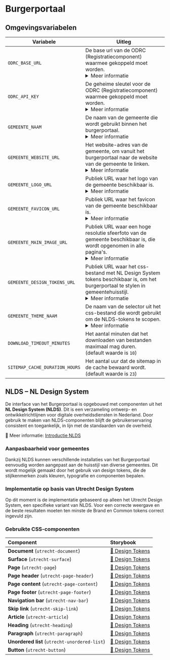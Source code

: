 # Burgerportaal

## Omgevingsvariabelen

| Variabele                      | Uitleg                                                                                                                                                                                                                                                           |
| ------------------------------ | ---------------------------------------------------------------------------------------------------------------------------------------------------------------------------------------------------------------------------------------------------------------- |
| `ODRC_BASE_URL`                | De base url van de ODRC (Registratiecomponent) waarmee gekoppeld moet worden. <details> <summary>Meer informatie </summary>Bijvoorbeeld: `https://odrc.mijn-gemeente.nl` </details>                                                                              |
| `ODRC_API_KEY`                 | De geheime sleutel voor de ODRC (Registratiecomponent) waarmee gekoppeld moet worden. <details> <summary>Meer informatie </summary>Bijvoorbeeld: `VM2B!ccnebNe.M*gxH63*NXc8iTiAGhp`</details>                                                                    |
| `GEMEENTE_NAAM`                | De naam van de gemeente die wordt gebruikt binnen het burgerportaal. <details><summary>Meer informatie</summary> Bijvoorbeeld: Mijn</details>                                                                                                                    |
| `GEMEENTE_WEBSITE_URL`         | Het website-adres van de gemeente, om vanuit het burgerportaal naar de website van de gemeente te linken. <details><summary>Meer informatie</summary> Bijvoorbeeld: `https://www.mijn-gemeente.nl`</details>                                                     |
| `GEMEENTE_LOGO_URL`            | Publiek URL waar het logo van de gemeente beschikbaar is. <details><summary>Meer informatie</summary> Bijvoorbeeld: `https://www.mijn-gemeente.nl/logo.svg`</details>                                                                                            |
| `GEMEENTE_FAVICON_URL`         | Publiek URL waar het favicon van de gemeente beschikbaar is. <details><summary>Meer informatie</summary> Bijvoorbeeld: `https://www.mijn-gemeente.nl/favicon.ico`</details>                                                                                      |
| `GEMEENTE_MAIN_IMAGE_URL`      | Publiek URL waar een hoge resolutie sfeerfoto van de gemeente beschikbaar is, die wordt opgenomen in alle pagina's. <details><summary>Meer informatie</summary> Bijvoorbeeld: `https://www.mijn-gemeente.nl/main_img.jpg` </details>                             |
| `GEMEENTE_DESIGN_TOKENS_URL`   | Publiek URL waar het css-bestand met NL Design System tokens beschikbaar is, om het burgerportaal te stylen in gemeentehuisstijl. <details><summary>Meer informatie </summary>Bijvoorbeeld: `https://unpkg.com/@gemeente/design-tokens/dist/index.css`</details> |
| `GEMEENTE_THEME_NAAM`          | De naam van de selector uit het css-bestand die wordt gebruikt om de NLDS-tokens te scopen. <details><summary>Meer informatie</summary> Bijvoorbeeld: `gemeente-theme` </details>                                                                                |
| `DOWNLOAD_TIMEOUT_MINUTES`     | Het aantal minuten dat het downloaden van bestanden maximaal mag duren. <br/> (default waarde is `10`)                                                                                                                                                           |
| `SITEMAP_CACHE_DURATION_HOURS` | Het aantal uur dat de sitemap in de cache bewaard wordt. <br/> (default waarde is `23`)                                                                                                                                                                          |

## NLDS – NL Design System

De interface van het Burgerportaal is opgebouwd met componenten uit het **NL Design System (NLDS)**. Dit is een verzameling ontwerp- en ontwikkelrichtlijnen voor digitale overheidsdiensten in Nederland. Door gebruik te maken van NLDS-componenten blijft de gebruikerservaring consistent en toegankelijk, in lijn met de standaarden van de overheid.

🔗 Meer informatie: [Introductie NLDS](https://nldesignsystem.nl/handboek/introductie)

### Aanpasbaarheid voor gemeentes

Dankzij NLDS kunnen verschillende installaties van het Burgerportaal eenvoudig worden aangepast aan de huisstijl van diverse gemeentes. Dit wordt mogelijk gemaakt door het gebruik van design tokens, die de stijlkenmerken zoals kleuren, typografie en componenten bepalen.

### Implementatie op basis van Utrecht Design System

Op dit moment is de implementatie gebaseerd op alleen het Utrecht Design System, een specifieke variant van NLDS. Voor een correcte weergave en de beste resultaten moeten ten minste de Brand en Common tokens correct ingevuld zijn.

### Gebruikte CSS-componenten

| Component                                     | Storybook                                                                                                                   |
| :-------------------------------------------- | :-------------------------------------------------------------------------------------------------------------------------- |
| **Document** (`utrecht-document`)             | [🔗 Design Tokens](https://nl-design-system.github.io/utrecht/storybook/?path=/story/css_css-document--design-tokens)       |
| **Surface** (`utrecht-surface`)               | [🔗 Design Tokens](https://nl-design-system.github.io/utrecht/storybook/?path=/story/css_css-surface--design-tokens)        |
| **Page** (`utrecht-page`)                     | [🔗 Design Tokens](https://nl-design-system.github.io/utrecht/storybook/?path=/story/css_css-page--design-tokens)           |
| **Page header** (`utrecht-page-header`)       | [🔗 Design Tokens](https://nl-design-system.github.io/utrecht/storybook/?path=/story/css_css-page-header--design-tokens)    |
| **Page content** (`utrecht-page-content`)     | [🔗 Design Tokens](https://nl-design-system.github.io/utrecht/storybook/?path=/story/css_css-page-content--design-tokens)   |
| **Page footer** (`utrecht-page-footer`)       | [🔗 Design Tokens](https://nl-design-system.github.io/utrecht/storybook/?path=/story/css_css-page-footer--design-tokens)    |
| **Navigation bar** (`utrecht-nav-bar`)        | [🔗 Design Tokens](https://nl-design-system.github.io/utrecht/storybook/?path=/story/css_css-nav-bar--design-tokens)        |
| **Skip link** (`utrecht-skip-link`)           | [🔗 Design Tokens](https://nl-design-system.github.io/utrecht/storybook/?path=/story/css_css-skip-link--design-tokens)      |
| **Article** (`utrecht-article`)               | [🔗 Design Tokens](https://nl-design-system.github.io/utrecht/storybook/?path=/story/css_css-article--design-tokens)        |
| **Heading** (`utrecht-heading`)               | [🔗 Design Tokens](https://nl-design-system.github.io/utrecht/storybook/?path=/story/css_css-heading-1--design-tokens)        |
| **Paragraph** (`utrecht-paragraph`)           | [🔗 Design Tokens](https://nl-design-system.github.io/utrecht/storybook/?path=/story/css_css-paragraph--design-tokens)      |
| **Unordered list** (`utrecht-unordered-list`) | [🔗 Design Tokens](https://nl-design-system.github.io/utrecht/storybook/?path=/story/css_css-unordered-list--design-tokens) |
| **Button** (`utrecht-button`)                 | [🔗 Design Tokens](https://nl-design-system.github.io/utrecht/storybook/?path=/story/css_css-button--design-tokens)         |
